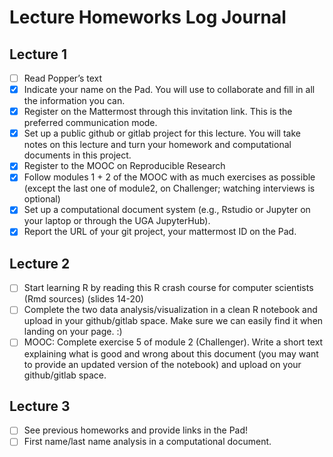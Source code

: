 # Lecture Homeworks Log Journal
##  Lecture 1
- [ ] Read Popper’s text
- [X] Indicate your name on the Pad. You will use to collaborate and fill in all the information you can.
- [X] Register on the Mattermost through this invitation link. This is the preferred communication mode.
- [X] Set up a public github or gitlab project for this lecture. You will take notes on this lecture and turn your homework and computational documents in this project.
- [X] Register to the MOOC on Reproducible Research
- [X] Follow modules 1 + 2 of the MOOC with as much exercises as possible (except the last one of module2, on Challenger; watching interviews is optional)
- [X] Set up a computational document system (e.g., Rstudio or Jupyter on your laptop or through the UGA JupyterHub).
- [X] Report the URL of your git project, your mattermost ID on the Pad.

## Lecture 2
- [ ] Start learning R by reading this R crash course for computer scientists (Rmd sources) (slides 14-20)
- [ ] Complete the two data analysis/visualization in a clean R notebook and upload in your github/gitlab space. Make sure we can easily find it when landing on your page. :)
- [ ] MOOC: Complete exercise 5 of module 2 (Challenger). Write a short text explaining what is good and wrong about this document (you may want to provide an updated version of the notebook) and upload on your github/gitlab space.

## Lecture 3
- [ ] See previous homeworks and provide links in the Pad!
- [ ] First name/last name analysis in a computational document.
